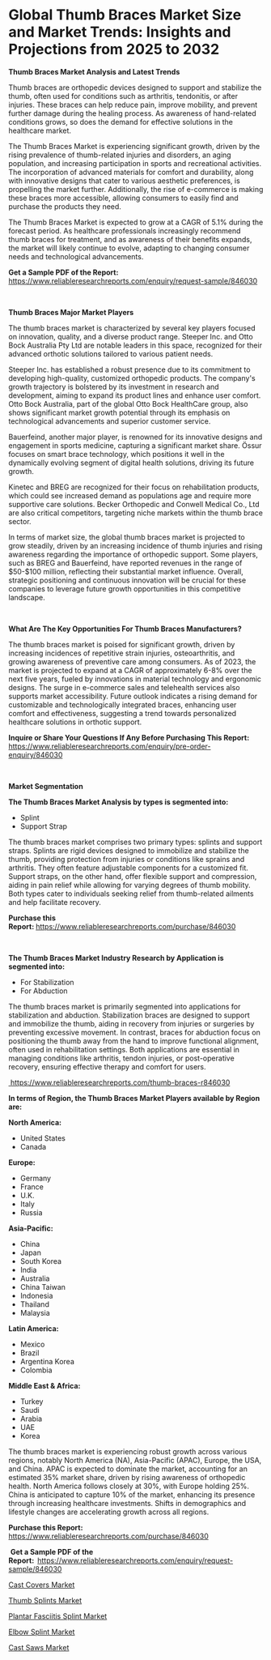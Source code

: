 <p><h1>Global Thumb Braces Market Size and Market Trends: Insights and Projections from 2025 to 2032</h1></p><p><strong>Thumb Braces Market Analysis and Latest Trends</strong></p>
<p><p>Thumb braces are orthopedic devices designed to support and stabilize the thumb, often used for conditions such as arthritis, tendonitis, or after injuries. These braces can help reduce pain, improve mobility, and prevent further damage during the healing process. As awareness of hand-related conditions grows, so does the demand for effective solutions in the healthcare market.</p><p>The Thumb Braces Market is experiencing significant growth, driven by the rising prevalence of thumb-related injuries and disorders, an aging population, and increasing participation in sports and recreational activities. The incorporation of advanced materials for comfort and durability, along with innovative designs that cater to various aesthetic preferences, is propelling the market further. Additionally, the rise of e-commerce is making these braces more accessible, allowing consumers to easily find and purchase the products they need.</p><p>The Thumb Braces Market is expected to grow at a CAGR of 5.1% during the forecast period. As healthcare professionals increasingly recommend thumb braces for treatment, and as awareness of their benefits expands, the market will likely continue to evolve, adapting to changing consumer needs and technological advancements.</p></p>
<p><strong>Get a Sample PDF of the Report:&nbsp;</strong> <a href="https://www.reliableresearchreports.com/enquiry/request-sample/846030?utm_campaign=41&utm_medium=2&utm_source=Github&utm_content=ia&utm_term=04032025&utm_id=thumb-braces">https://www.reliableresearchreports.com/enquiry/request-sample/846030</a></p>
<p>&nbsp;</p>
<p><strong>Thumb Braces Major Market Players</strong></p>
<p><p>The thumb braces market is characterized by several key players focused on innovation, quality, and a diverse product range. Steeper Inc. and Otto Bock Australia Pty Ltd are notable leaders in this space, recognized for their advanced orthotic solutions tailored to various patient needs. </p><p>Steeper Inc. has established a robust presence due to its commitment to developing high-quality, customized orthopedic products. The company's growth trajectory is bolstered by its investment in research and development, aiming to expand its product lines and enhance user comfort. Otto Bock Australia, part of the global Otto Bock HealthCare group, also shows significant market growth potential through its emphasis on technological advancements and superior customer service.</p><p>Bauerfeind, another major player, is renowned for its innovative designs and engagement in sports medicine, capturing a significant market share. Össur focuses on smart brace technology, which positions it well in the dynamically evolving segment of digital health solutions, driving its future growth.</p><p>Kinetec and BREG are recognized for their focus on rehabilitation products, which could see increased demand as populations age and require more supportive care solutions. Becker Orthopedic and Conwell Medical Co., Ltd are also critical competitors, targeting niche markets within the thumb brace sector.</p><p>In terms of market size, the global thumb braces market is projected to grow steadily, driven by an increasing incidence of thumb injuries and rising awareness regarding the importance of orthopedic support. Some players, such as BREG and Bauerfeind, have reported revenues in the range of $50-$100 million, reflecting their substantial market influence. Overall, strategic positioning and continuous innovation will be crucial for these companies to leverage future growth opportunities in this competitive landscape.</p></p>
<p>&nbsp;</p>
<p><strong>What Are The Key Opportunities For Thumb Braces Manufacturers?</strong></p>
<p><p>The thumb braces market is poised for significant growth, driven by increasing incidences of repetitive strain injuries, osteoarthritis, and growing awareness of preventive care among consumers. As of 2023, the market is projected to expand at a CAGR of approximately 6-8% over the next five years, fueled by innovations in material technology and ergonomic designs. The surge in e-commerce sales and telehealth services also supports market accessibility. Future outlook indicates a rising demand for customizable and technologically integrated braces, enhancing user comfort and effectiveness, suggesting a trend towards personalized healthcare solutions in orthotic support.</p></p>
<p><strong>Inquire or Share Your Questions If Any Before Purchasing This Report:</strong> <a href="https://www.reliableresearchreports.com/enquiry/pre-order-enquiry/846030?utm_campaign=41&utm_medium=2&utm_source=Github&utm_content=ia&utm_term=04032025&utm_id=thumb-braces">https://www.reliableresearchreports.com/enquiry/pre-order-enquiry/846030</a></p>
<p>&nbsp;</p>
<p><strong>Market Segmentation</strong></p>
<p><strong>The Thumb Braces Market Analysis by types is segmented into:</strong></p>
<p><ul><li>Splint</li><li>Support Strap</li></ul></p>
<p><p>The thumb braces market comprises two primary types: splints and support straps. Splints are rigid devices designed to immobilize and stabilize the thumb, providing protection from injuries or conditions like sprains and arthritis. They often feature adjustable components for a customized fit. Support straps, on the other hand, offer flexible support and compression, aiding in pain relief while allowing for varying degrees of thumb mobility. Both types cater to individuals seeking relief from thumb-related ailments and help facilitate recovery.</p></p>
<p><strong>Purchase this Report:&nbsp;</strong><a href="https://www.reliableresearchreports.com/purchase/846030?utm_campaign=41&utm_medium=2&utm_source=Github&utm_content=ia&utm_term=04032025&utm_id=thumb-braces">https://www.reliableresearchreports.com/purchase/846030</a></p>
<p>&nbsp;</p>
<p><strong>The Thumb Braces Market Industry Research by Application is segmented into:</strong></p>
<p><ul><li>For Stabilization</li><li>For Abduction</li></ul></p>
<p><p>The thumb braces market is primarily segmented into applications for stabilization and abduction. Stabilization braces are designed to support and immobilize the thumb, aiding in recovery from injuries or surgeries by preventing excessive movement. In contrast, braces for abduction focus on positioning the thumb away from the hand to improve functional alignment, often used in rehabilitation settings. Both applications are essential in managing conditions like arthritis, tendon injuries, or post-operative recovery, ensuring effective therapy and comfort for users.</p></p>
<p><a href="https://www.reliableresearchreports.com/thumb-braces-r846030?utm_campaign=41&utm_medium=2&utm_source=Github&utm_content=ia&utm_term=04032025&utm_id=thumb-braces">&nbsp;https://www.reliableresearchreports.com/thumb-braces-r846030</a></p>
<p><strong>In terms of Region, the Thumb Braces Market Players available by Region are:</strong></p>
<p>
    <p> <strong> North America: </strong>
        <ul>
            <li>United States</li>
            <li>Canada</li>
        </ul>
        </p> 
    <p> <strong> Europe: </strong>
        <ul>
            <li>Germany</li>
            <li>France</li>
            <li>U.K.</li>
            <li>Italy</li>
            <li>Russia</li>
        </ul>
        </p> 
    <p> <strong> Asia-Pacific: </strong>
        <ul>
            <li>China</li>
            <li>Japan</li>
            <li>South Korea</li>
            <li>India</li>
            <li>Australia</li>
            <li>China Taiwan</li>
            <li>Indonesia</li>
            <li>Thailand</li>
            <li>Malaysia</li>
        </ul>
        </p> 
    <p> <strong> Latin America: </strong>
        <ul>
            <li>Mexico</li>
            <li>Brazil</li>
            <li>Argentina Korea</li>
            <li>Colombia</li>
        </ul>
        </p> 
    <p> <strong> Middle East & Africa: </strong>
        <ul>
            <li>Turkey</li>
            <li>Saudi</li>
            <li>Arabia</li>
            <li>UAE</li>
            <li>Korea</li>
        </ul>
    </p>
    </p>
<p><p>The thumb braces market is experiencing robust growth across various regions, notably North America (NA), Asia-Pacific (APAC), Europe, the USA, and China. APAC is expected to dominate the market, accounting for an estimated 35% market share, driven by rising awareness of orthopedic health. North America follows closely at 30%, with Europe holding 25%. China is anticipated to capture 10% of the market, enhancing its presence through increasing healthcare investments. Shifts in demographics and lifestyle changes are accelerating growth across all regions.</p></p>
<p><strong>Purchase this Report: </strong><a href="https://www.reliableresearchreports.com/purchase/846030?utm_campaign=41&utm_medium=2&utm_source=Github&utm_content=ia&utm_term=04032025&utm_id=thumb-braces">https://www.reliableresearchreports.com/purchase/846030</a></p>
<p>&nbsp;<strong>Get a Sample PDF of the Report:&nbsp;&nbsp;</strong><a href="https://www.reliableresearchreports.com/enquiry/request-sample/846030?utm_campaign=41&utm_medium=2&utm_source=Github&utm_content=ia&utm_term=04032025&utm_id=thumb-braces">https://www.reliableresearchreports.com/enquiry/request-sample/846030</a></p>
<p><strong></strong></p>
<p><p><a href="https://github.com/naingbiner7i/Market-Research-Report-List-1/blob/main/cast-covers-market.md?utm_campaign=41&utm_medium=2&utm_source=Github&utm_content=ia&utm_term=04032025&utm_id=thumb-braces">Cast Covers Market</a></p><p><a href="https://github.com/sutrejaron/Market-Research-Report-List-1/blob/main/thumb-splints-market.md?utm_campaign=41&utm_medium=2&utm_source=Github&utm_content=ia&utm_term=04032025&utm_id=thumb-braces">Thumb Splints Market</a></p><p><a href="https://github.com/baatetoshda/Market-Research-Report-List-1/blob/main/plantar-fasciitis-splint-market.md?utm_campaign=41&utm_medium=2&utm_source=Github&utm_content=ia&utm_term=04032025&utm_id=thumb-braces">Plantar Fasciitis Splint Market</a></p><p><a href="https://github.com/beyeagamizjp/Market-Research-Report-List-1/blob/main/elbow-splint-market.md?utm_campaign=41&utm_medium=2&utm_source=Github&utm_content=ia&utm_term=04032025&utm_id=thumb-braces">Elbow Splint Market</a></p><p><a href="https://github.com/siwerhommer97/Market-Research-Report-List-1/blob/main/cast-saws-market.md?utm_campaign=41&utm_medium=2&utm_source=Github&utm_content=ia&utm_term=04032025&utm_id=thumb-braces">Cast Saws Market</a></p></p>